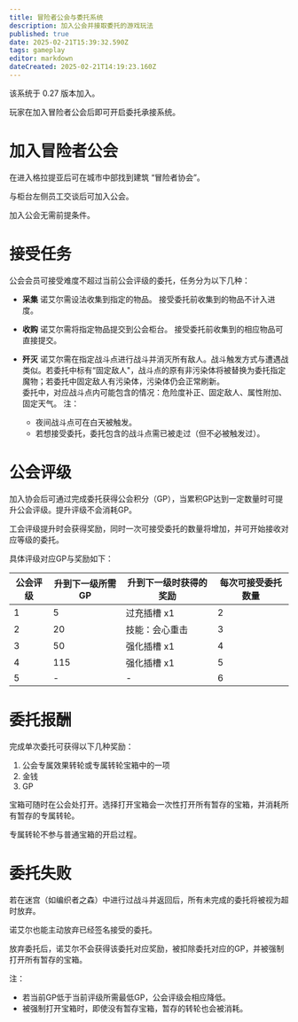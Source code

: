 ```yaml
---
title: 冒险者公会与委托系统
description: 加入公会并接取委托的游戏玩法
published: true
date: 2025-02-21T15:39:32.590Z
tags: gameplay
editor: markdown
dateCreated: 2025-02-21T14:19:23.160Z
---
```



该系统于 0.27 版本加入。

玩家在加入冒险者公会后即可开启委托承接系统。

# 加入冒险者公会

在进入格拉提亚后可在城市中部找到建筑 “冒险者协会”。

与柜台左侧员工交谈后可加入公会。

加入公会无需前提条件。

# 接受任务

公会会员可接受难度不超过当前公会评级的委托，任务分为以下几种：

- **采集**
	诺艾尔需设法收集到指定的物品。
	接受委托前收集到的物品不计入进度。
  
- **收购**
	诺艾尔需将指定物品提交到公会柜台。
	接受委托前收集到的相应物品可直接提交。
  
- **歼灭**
	诺艾尔需在指定战斗点进行战斗并消灭所有敌人。战斗触发方式与遭遇战类似。若委托中标有“固定敌人"，战斗点的原有非污染体将被替换为委托指定魔物；若委托中固定敌人有污染体，污染体仍会正常刷新。  
	委托中，对应战斗点内可能包含的情况：危险度补正、固定敌人、属性附加、固定天气。
	注：
	- 夜间战斗点可在白天被触发。
	- 若想接受委托，委托包含的战斗点需已被走过（但不必被触发过）。

# 公会评级

加入协会后可通过完成委托获得公会积分（GP），当累积GP达到一定数量时可提升公会评级。提升评级不会消耗GP。

工会评级提升时会获得奖励，同时一次可接受委托的数量将增加，并可开始接收对应等级的委托。

具体评级对应GP与奖励如下：

| 公会评级 | 升到下一级所需GP | 升到下一级时获得的奖励 | 每次可接受委托数量 |
|---|---|---|---|
| 1 | 5 | 过充插槽 x1 | 2 |
| 2 | 20 | 技能：会心重击 | 3 |
| 3 | 50 | 强化插槽 x1 | 4 |
| 4 | 115 | 强化插槽 x1 | 5 |
| 5 | - | - | 6 |

# 委托报酬

完成单次委托可获得以下几种奖励：

1. 公会专属效果转轮或专属转轮宝箱中的一项
2. 金钱
3. GP

宝箱可随时在公会处打开。选择打开宝箱会一次性打开所有暂存的宝箱，并消耗所有暂存的专属转轮。

专属转轮不参与普通宝箱的开启过程。


# 委托失败

若在迷宫（如编织者之森）中进行过战斗并返回后，所有未完成的委托将被视为超时放弃。

诺艾尔也能主动放弃已经签名接受的委托。

放弃委托后，诺艾尔不会获得该委托对应奖励，被扣除委托对应的GP，并被强制打开所有暂存的宝箱。

注：
- 若当前GP低于当前评级所需最低GP，公会评级会相应降低。
- 被强制打开宝箱时，即使没有暂存宝箱，暂存的转轮也会被消耗。